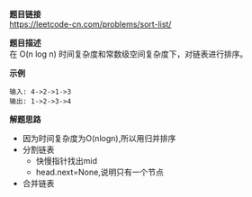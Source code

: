 **题目链接**  
https://leetcode-cn.com/problems/sort-list/  

**题目描述**  
在 O(n log n) 时间复杂度和常数级空间复杂度下，对链表进行排序。

**示例**  
```
输入: 4->2->1->3
输出: 1->2->3->4
```

**解题思路**  
* 因为时间复杂度为O(nlogn),所以用归并排序
* 分割链表  
  * 快慢指针找出mid
  * head.next=None,说明只有一个节点
* 合并链表

